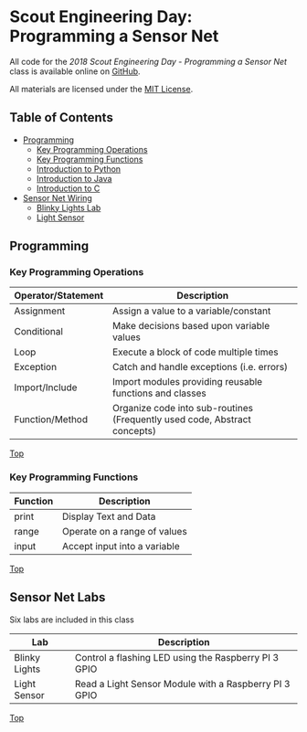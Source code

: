 # Scout Engineering Day: Programming a Sensor Net

All code for the *2018 Scout Engineering Day - Programming a Sensor Net* class is available online on [GitHub](https://github.com/GlennBell/SED).

All materials are licensed under the [MIT License](LICENSE).

## Table of Contents

* [Programming](#programming)
	* [Key Programming Operations](#key-programming-operations)
	* [Key Programming Functions](#key-programming-functions)
	* [Introduction to Python](Python/README.md)
	* [Introduction to Java](Java/README.md)
	* [Introduction to C](C/README.md)
* [Sensor Net Wiring](#sensor-net-wiring)
	* [Blinky Lights Lab](BlinkyLights/README.md)
	* [Light Sensor](LightSensor/README.md)

## Programming

### Key Programming Operations

| Operator/Statement | Description |
| ------------------ | ------------- |
| Assignment | Assign a value to a variable/constant |
| Conditional | Make decisions based upon variable values |
| Loop | Execute a block of code multiple times |
| Exception | Catch and handle exceptions (i.e. errors) |
| Import/Include | Import modules providing reusable functions and classes |
| Function/Method | Organize code into sub-routines (Frequently used code, Abstract concepts) |

[Top](#scout-engineering-day-programming-a-sensor-net)

### Key Programming Functions
| Function | Description |
| ------------------ | ------------- |
| print | Display Text and Data |
| range | Operate on a range of values |
| input | Accept input into a variable |

[Top](#scout-engineering-day-programming-a-sensor-net)

## Sensor Net Labs
Six labs are included in this class

| Lab | Description |
|------|----------------|
| Blinky Lights | Control a flashing LED using the Raspberry PI 3 GPIO |
| Light Sensor | Read a Light Sensor Module with a Raspberry PI 3 GPIO |

[Top](#scout-engineering-day-programming-a-sensor-net)